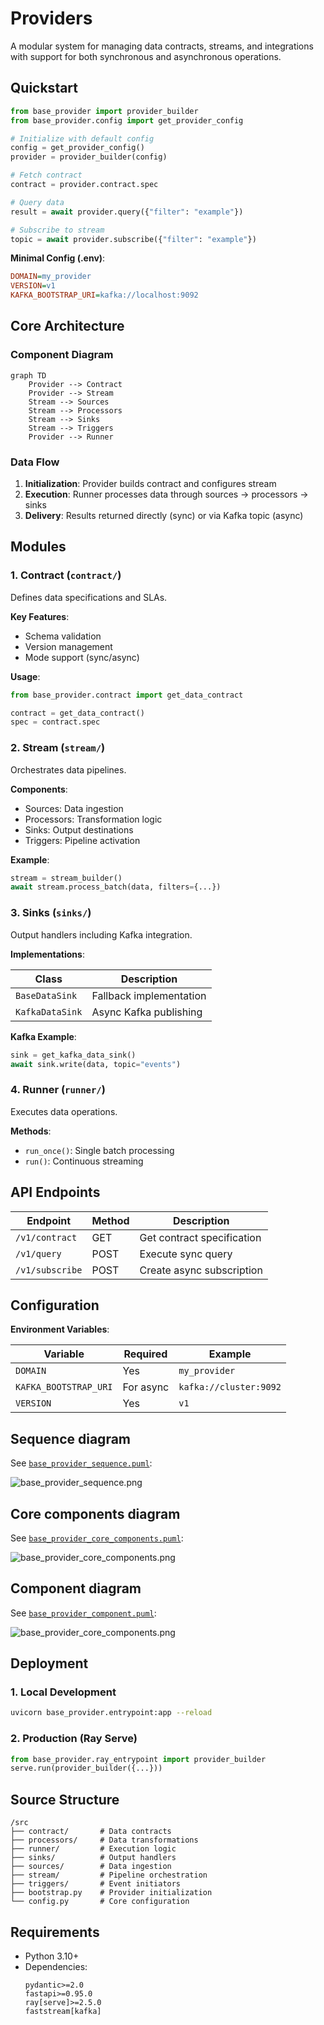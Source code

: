 # Providers

A modular system for managing data contracts, streams, and integrations with support for both synchronous and asynchronous operations.

## Quickstart

```python
from base_provider import provider_builder
from base_provider.config import get_provider_config

# Initialize with default config
config = get_provider_config()
provider = provider_builder(config)

# Fetch contract
contract = provider.contract.spec

# Query data
result = await provider.query({"filter": "example"})

# Subscribe to stream
topic = await provider.subscribe({"filter": "example"})
```

**Minimal Config (.env)**:
```ini
DOMAIN=my_provider
VERSION=v1
KAFKA_BOOTSTRAP_URI=kafka://localhost:9092
```

## Core Architecture

### Component Diagram
```mermaid
graph TD
    Provider --> Contract
    Provider --> Stream
    Stream --> Sources
    Stream --> Processors
    Stream --> Sinks
    Stream --> Triggers
    Provider --> Runner
```

### Data Flow
1. **Initialization**: Provider builds contract and configures stream
2. **Execution**: Runner processes data through sources → processors → sinks
3. **Delivery**: Results returned directly (sync) or via Kafka topic (async)

## Modules

### 1. Contract (`contract/`)
Defines data specifications and SLAs.

**Key Features**:
- Schema validation
- Version management
- Mode support (sync/async)

**Usage**:
```python
from base_provider.contract import get_data_contract

contract = get_data_contract()
spec = contract.spec
```

### 2. Stream (`stream/`)
Orchestrates data pipelines.

**Components**:
- Sources: Data ingestion
- Processors: Transformation logic
- Sinks: Output destinations
- Triggers: Pipeline activation

**Example**:
```python
stream = stream_builder()
await stream.process_batch(data, filters={...})
```

### 3. Sinks (`sinks/`)
Output handlers including Kafka integration.

**Implementations**:

| Class | Description |
|-------|-------------|
| `BaseDataSink` | Fallback implementation |
| `KafkaDataSink` | Async Kafka publishing |

**Kafka Example**:
```python
sink = get_kafka_data_sink()
await sink.write(data, topic="events")
```

### 4. Runner (`runner/`)
Executes data operations.

**Methods**:
- `run_once()`: Single batch processing
- `run()`: Continuous streaming

## API Endpoints

| Endpoint | Method | Description |
|----------|--------|-------------|
| `/v1/contract` | GET | Get contract specification |
| `/v1/query` | POST | Execute sync query |
| `/v1/subscribe` | POST | Create async subscription |

## Configuration

**Environment Variables**:

| Variable                              | Required | Example |
|---------------------------------------|--------|-------------|
| `DOMAIN`                              | Yes | `my_provider` |
| `KAFKA_BOOTSTRAP_URI`                 | For async | `kafka://cluster:9092` |
| `VERSION`                                    | Yes | `v1` |

## Sequence diagram

See [`base_provider_sequence.puml`](images/diagrams/base_provider/base_provider_sequence.puml):

![base_provider_sequence.png](images/diagrams/base_provider/base_provider_sequence.png)

## Core components diagram

See [`base_provider_core_components.puml`](images/diagrams/base_provider/base_provider_core_components.puml):

![base_provider_core_components.png](images/diagrams/base_provider/base_provider_core_components.png)

## Component diagram

See [`base_provider_component.puml`](images/diagrams/base_provider/base_provider_component.puml):

![base_provider_core_components.png](images/diagrams/base_provider/base_provider_component.png)

## Deployment

### 1. Local Development
```bash
uvicorn base_provider.entrypoint:app --reload
```

### 2. Production (Ray Serve)
```python
from base_provider.ray_entrypoint import provider_builder
serve.run(provider_builder({...}))
```

## Source Structure
```
/src
├── contract/       # Data contracts
├── processors/     # Data transformations
├── runner/         # Execution logic
├── sinks/          # Output handlers
├── sources/        # Data ingestion
├── stream/         # Pipeline orchestration
├── triggers/       # Event initiators
├── bootstrap.py    # Provider initialization
└── config.py       # Core configuration
```

## Requirements
- Python 3.10+
- Dependencies:
  ```text
  pydantic>=2.0
  fastapi>=0.95.0
  ray[serve]>=2.5.0
  faststream[kafka]
  ```